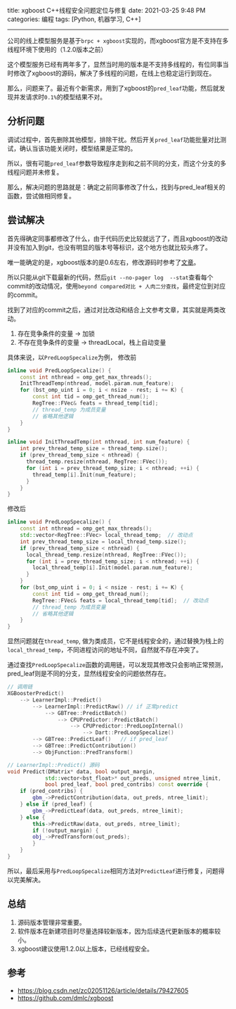 title: xgboost C++线程安全问题定位与修复
date: 2021-03-25 9:48 PM
categories: 编程
tags: [Python, 机器学习, C++]

----

公司的线上模型服务是基于`brpc + xgboost`实现的，而xgboost官方是不支持在多线程环境下使用的（1.2.0版本之前）

这个模型服务已经有两年多了，显然当时用的版本是不支持多线程的，有位同事当时修改了xgboost的源码，解决了多线程的问题，在线上也稳定运行到现在。

那么，问题来了。最近有个新需求，用到了xgboost的`pred_leaf`功能，然后就发现并发请求时`0.1%`的模型结果不对。

<!--more-->

## 分析问题
调试过程中，首先删除其他模型，排除干扰。然后开关`pred_leaf`功能批量对比测试，确认当该功能关闭时，模型结果是正常的。

所以，很有可能`pred_leaf`参数导致程序走到和之前不同的分支，而这个分支的多线程问题并未修复。

那么，解决问题的思路就是：确定之前同事修改了什么，找到与pred_leaf相关的函数，尝试做相同修复。

## 尝试解决
首先得确定同事都修改了什么，由于代码历史比较就远了了，而且xgboost的改动并没有加入到git，也没有明显的版本号等标识，这个地方也就比较头疼了。

唯一能确定的是，xgboost版本的是0.6左右，修改源码时参考了[文章](https://blog.csdn.net/zc02051126/article/details/79427605)。

所以只能从git下载最新的代码，然后`git --no-pager log  --stat`查看每个commit的改动情况，使用`beyond compared对比 + 人肉二分查找`，最终定位到对应的commit。

找到了对应的commit之后，通过对比改动和结合上文参考文章，其实就是两类改动。
1. 存在竞争条件的变量 -> 加锁
2. 不存在竞争条件的变量 -> threadLocal，栈上自动变量


具体来说，以`PredLoopSpecalize`为例， 修改前
```c++
inline void PredLoopSpecalize() {
    const int nthread = omp_get_max_threads();
    InitThreadTemp(nthread, model.param.num_feature);
    for (bst_omp_uint i = 0; i < nsize - rest; i += K) {
        const int tid = omp_get_thread_num();
        RegTree::FVec& feats = thread_temp[tid];
        // thread_temp 为成员变量
        // 省略其他逻辑
    }
}

inline void InitThreadTemp(int nthread, int num_feature) {
    int prev_thread_temp_size = thread_temp.size();
    if (prev_thread_temp_size < nthread) {
      thread_temp.resize(nthread, RegTree::FVec());
      for (int i = prev_thread_temp_size; i < nthread; ++i) {
        thread_temp[i].Init(num_feature);
      }
    }
}
```

修改后
```c++
inline void PredLoopSpecalize() {
    const int nthread = omp_get_max_threads();
    std::vector<RegTree::FVec> local_thread_temp;  // 改动点
    int prev_thread_temp_size = local_thread_temp.size();
    if (prev_thread_temp_size < nthread) {
      local_thread_temp.resize(nthread, RegTree::FVec());
      for (int i = prev_thread_temp_size; i < nthread; ++i) {
        local_thread_temp[i].Init(model.param.num_feature);
      }
    }
    for (bst_omp_uint i = 0; i < nsize - rest; i += K) {
        const int tid = omp_get_thread_num();
        RegTree::FVec& feats = local_thread_temp[tid];  // 改动点
        // thread_temp 为成员变量
        // 省略其他逻辑
    }
}
```

显然问题就在`thread_temp`, 做为类成员，它不是线程安全的，通过替换为栈上的`local_thread_temp`，不同进程访问的地址不同，自然就不存在冲突了。

通过查找`PredLoopSpecalize`函数的调用链，可以发现其修改只会影响正常预测，pred_leaf则是不同的分支，显然线程安全的问题依然存在。
```c++
// 调用链
XGBoosterPredict()
    --> LearnerImpl::Predict()
        --> LearnerImpl::PredictRaw() // if 正常predict
            --> GBTree::PredictBatch()
                --> CPUPredictor::PredictBatch()
                    --> CPUPredictor::PredLoopInternal()
                        --> Dart::PredLoopSpecalize()
        --> GBTree::PredictLeaf()   // if pred_leaf
        --> GBTree::PredictContribution()
        --> ObjFunction::PredTransform()

// LearnerImpl::Predict() 源码
void Predict(DMatrix* data, bool output_margin,
            std::vector<bst_float>* out_preds, unsigned ntree_limit,
            bool pred_leaf, bool pred_contribs) const override {
    if (pred_contribs) {
        gbm_->PredictContribution(data, out_preds, ntree_limit);
    } else if (pred_leaf) {
        gbm_->PredictLeaf(data, out_preds, ntree_limit);
    } else {
        this->PredictRaw(data, out_preds, ntree_limit);
        if (!output_margin) {
        obj_->PredTransform(out_preds);
        }
    }
}
```

所以，最后采用与`PredLoopSpecalize`相同方法对`PredictLeaf`进行修复，问题得以完美解决。

## 总结
1. 源码版本管理非常重要。
2. 软件版本在新建项目时尽量选择较新版本，因为后续迭代更新版本的概率较小。
3. xgboost建议使用1.2.0以上版本，已经线程安全。

## 参考
- https://blog.csdn.net/zc02051126/article/details/79427605
- https://github.com/dmlc/xgboost
